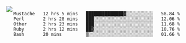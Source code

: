 

<a href="https://github.com/anuraghazra/github-readme-stats">
  <img align="left" src="https://github-readme-stats.vercel.app/api?username=kfly8&count_private=true&show_icons=true&theme=calm" />
</a>


<!--START_SECTION:waka-->
```text
Mustache   12 hrs 5 mins   ██████████████▓░░░░░░░░░░   58.84 % 
Perl       2 hrs 28 mins   ███░░░░░░░░░░░░░░░░░░░░░░   12.06 % 
Other      2 hrs 23 mins   ███░░░░░░░░░░░░░░░░░░░░░░   11.68 % 
Ruby       2 hrs 12 mins   ██▓░░░░░░░░░░░░░░░░░░░░░░   10.76 % 
Bash       20 mins         ▒░░░░░░░░░░░░░░░░░░░░░░░░   01.66 % 
```
<!--END_SECTION:waka-->
